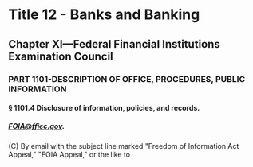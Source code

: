 
# Title 12 - Banks and Banking
## Chapter XI—Federal Financial Institutions Examination Council
### PART 1101-DESCRIPTION OF OFFICE, PROCEDURES, PUBLIC INFORMATION
#### § 1101.4 Disclosure of information, policies, and records.
##### FOIA@ffiec.gov.

(C) By email with the subject line marked "Freedom of Information Act Appeal," "FOIA Appeal," or the like to
